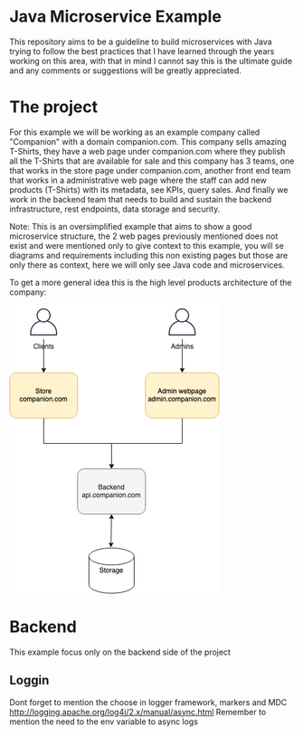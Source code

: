 # Java Microservice Example

This repository aims to be a guideline to build microservices with Java trying to follow the best practices that I have 
learned through the years working on this area, with that in mind I cannot say this is the ultimate guide and any 
comments or suggestions will be greatly appreciated.

# The project

For this example we will be working as an example company called "Companion" with a domain companion.com. This company 
sells amazing T-Shirts, they have a web page under companion.com where they publish all the T-Shirts that are available 
for sale and this company has 3 teams, one that works in the store page under companion.com, another front end team that
works in a administrative web page where the staff can add new products (T-Shirts) with its metadata, see KPIs, 
query sales. And finally we work in the backend team that needs to build and sustain the backend infrastructure, rest 
endpoints, data storage and security.

Note: This is an oversimplified example that aims to show a good microservice structure, the 2 web pages previously 
mentioned does not exist and were mentioned only to give context to this example, you will se diagrams and requirements 
including this non existing pages but those are only there as context, here we will only see Java code and microservices.

To get a more general idea this is the high level products  architecture of the company:

![General architecture](assets/microservices.png)

# Backend

This example focus only on the backend side of the project 


## Loggin 

Dont forget to mention the choose in logger framework, markers and MDC http://logging.apache.org/log4j/2.x/manual/async.html
Remember to mention the need to the env variable to async logs

